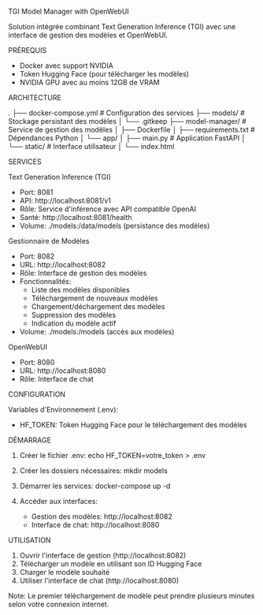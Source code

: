 TGI Model Manager with OpenWebUI

Solution intégrée combinant Text Generation Inference (TGI) avec une interface de gestion des modèles et OpenWebUI.

PRÉREQUIS
- Docker avec support NVIDIA
- Token Hugging Face (pour télécharger les modèles)
- NVIDIA GPU avec au moins 12GB de VRAM

ARCHITECTURE

.
├── docker-compose.yml      # Configuration des services
├── models/                 # Stockage persistant des modèles
│   └── .gitkeep
├── model-manager/         # Service de gestion des modèles
│   ├── Dockerfile
│   ├── requirements.txt   # Dépendances Python
│   └── app/
│       ├── main.py       # Application FastAPI
│       └── static/       # Interface utilisateur
│           └── index.html

SERVICES

Text Generation Inference (TGI)
- Port: 8081 
- API: http://localhost:8081/v1
- Rôle: Service d'inférence avec API compatible OpenAI
- Santé: http://localhost:8081/health
- Volume: ./models:/data/models (persistance des modèles)

Gestionnaire de Modèles
- Port: 8082
- URL: http://localhost:8082
- Rôle: Interface de gestion des modèles
- Fonctionnalités:
  * Liste des modèles disponibles
  * Téléchargement de nouveaux modèles
  * Chargement/déchargement des modèles
  * Suppression des modèles
  * Indication du modèle actif
- Volume: ./models:/models (accès aux modèles)

OpenWebUI
- Port: 8080
- URL: http://localhost:8080
- Rôle: Interface de chat

CONFIGURATION

Variables d'Environnement (.env):
- HF_TOKEN: Token Hugging Face pour le téléchargement des modèles

DÉMARRAGE

1. Créer le fichier .env:
   echo HF_TOKEN=votre_token > .env

2. Créer les dossiers nécessaires:
   mkdir models

3. Démarrer les services:
   docker-compose up -d

4. Accéder aux interfaces:
   - Gestion des modèles: http://localhost:8082
   - Interface de chat: http://localhost:8080

UTILISATION

1. Ouvrir l'interface de gestion (http://localhost:8082)
2. Télécharger un modèle en utilisant son ID Hugging Face
3. Charger le modèle souhaité
4. Utiliser l'interface de chat (http://localhost:8080)

Note: Le premier téléchargement de modèle peut prendre plusieurs minutes selon votre connexion internet.